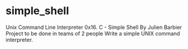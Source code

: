 # simple_shell
Unix Command Line Interpreter
0x16. C - Simple Shell
 By Julien Barbier
 Project to be done in teams of 2 people 
Write a simple UNIX command interpreter.

